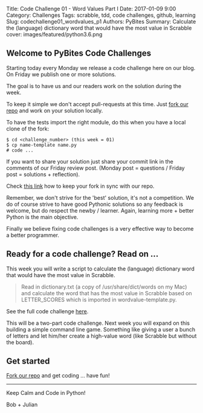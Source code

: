 Title: Code Challenge 01 - Word Values Part I
Date: 2017-01-09 9:00
Category: Challenges
Tags: scrabble, tdd, code challenges, github, learning
Slug: codechallenge01_wordvalues_p1
Authors: PyBites
Summary: Calculate the (language) dictionary word that would have the most value in Scrabble
cover: images/featured/python3.6.png

## Welcome to PyBites Code Challenges

Starting today every Monday we release a code challenge here on our blog.
On Friday we publish one or more solutions.

The goal is to have us and our readers work on the solution during the week.

To keep it simple we don't accept pull-requests at this time.
Just [fork our repo](https://github.com/pybites/challenges) and work on your solution locally.

To have the tests import the right module, do this when you have a local clone of the fork:

    $ cd <challenge_number> (this week = 01)
    $ cp name-template name.py
    # code ...

If you want to share your solution just share your commit link in the comments of our Friday review post. 
(Monday post = questions / Friday post = solutions + reflection).

Check [this link](https://help.github.com/articles/syncing-a-fork/) how to keep your fork in sync with our repo.

Remember, we don't strive for the 'best' solution, it's not a competition.
We do of course strive to have good Pythonic solutions so any feedback is welcome, but do respect the newby / learner.
Again, learning more + better Python is the main objective. 

Finally we believe fixing code challenges is a very effective way to become a better programmer.

## Ready for a code challenge? Read on ...

This week you will write a script to calculate the (language) dictionary word that would have the most value in Scrabble. 

> Read in dictionary.txt (a copy of /usr/share/dict/words on my Mac) and calculate the word that has the most value in Scrabble based on LETTER_SCORES which is imported in wordvalue-template.py.

See the full code challenge [here](https://github.com/pybites/challenges/tree/master/01).

This will be a two-part code challenge. Next week you will expand on this building a simple command line game. Something like giving a user a bunch of letters and let him/her create a high-value word (like Scrabble but without the board).

## Get started

[Fork our repo](https://github.com/pybites/challenges) and get coding ... have fun!

---

Keep Calm and Code in Python!

Bob + Julian 
